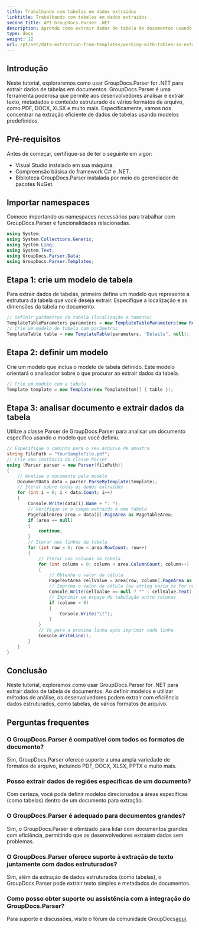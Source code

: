 ```yaml
---
title: Trabalhando com tabelas em dados extraídos
linktitle: Trabalhando com tabelas em dados extraídos
second_title: API GroupDocs.Parser .NET
description: Aprenda como extrair dados de tabela de documentos usando GroupDocs.Parser for .NET. Analise com eficiência o conteúdo estruturado com modelos predefinidos.
type: docs
weight: 12
url: /pt/net/data-extraction-from-templates/working-with-tables-in-extracted-data/
---
```

## Introdução
Neste tutorial, exploraremos como usar GroupDocs.Parser for .NET para extrair dados de tabelas em documentos. GroupDocs.Parser é uma ferramenta poderosa que permite aos desenvolvedores analisar e extrair texto, metadados e conteúdo estruturado de vários formatos de arquivo, como PDF, DOCX, XLSX e muito mais. Especificamente, vamos nos concentrar na extração eficiente de dados de tabelas usando modelos predefinidos.
## Pré-requisitos
Antes de começar, certifique-se de ter o seguinte em vigor:
- Visual Studio instalado em sua máquina.
- Compreensão básica do framework C# e .NET.
- Biblioteca GroupDocs.Parser instalada por meio do gerenciador de pacotes NuGet.

## Importar namespaces
Comece importando os namespaces necessários para trabalhar com GroupDocs.Parser e funcionalidades relacionadas.
```csharp
using System;
using System.Collections.Generic;
using System.Linq;
using System.Text;
using GroupDocs.Parser.Data;
using GroupDocs.Parser.Templates;
```
## Etapa 1: crie um modelo de tabela
Para extrair dados de tabelas, primeiro defina um modelo que represente a estrutura da tabela que você deseja extrair. Especifique a localização e as dimensões da tabela no documento.
```csharp
// Definir parâmetros da tabela (localização e tamanho)
TemplateTableParameters parameters = new TemplateTableParameters(new Rectangle(new Point(35, 320), new Size(530, 55)), null);
// Crie um modelo de tabela com parâmetros
TemplateTable table = new TemplateTable(parameters, "Details", null);
```
## Etapa 2: definir um modelo
Crie um modelo que inclua o modelo de tabela definido. Este modelo orientará o analisador sobre o que procurar ao extrair dados da tabela.
```csharp
// Crie um modelo com a tabela
Template template = new Template(new TemplateItem[] { table });
```
## Etapa 3: analisar documento e extrair dados da tabela
Utilize a classe Parser de GroupDocs.Parser para analisar um documento específico usando o modelo que você definiu.
```csharp
// Especifique o caminho para o seu arquivo de amostra
string filePath = "YourSampleFile.pdf";
// Crie uma instância da classe Parser
using (Parser parser = new Parser(filePath))
{
    // Analise o documento pelo modelo
    DocumentData data = parser.ParseByTemplate(template);
    // Iterar sobre todos os dados extraídos
    for (int i = 0; i < data.Count; i++)
    {
        Console.Write(data[i].Name + ": ");
        // Verifique se o campo extraído é uma tabela
        PageTableArea area = data[i].PageArea as PageTableArea;
        if (area == null)
        {
            continue;
        }
        // Iterar nas linhas da tabela
        for (int row = 0; row < area.RowCount; row++)
        {
            // Iterar nas colunas da tabela
            for (int column = 0; column < area.ColumnCount; column++)
            {
                // Obtenha o valor da célula
                PageTextArea cellValue = area[row, column].PageArea as PageTextArea;
                // Imprima o valor da célula (ou string vazia se for nulo)
                Console.Write(cellValue == null ? "" : cellValue.Text);
                // Imprimir um espaço de tabulação entre colunas
                if (column > 0)
                {
                    Console.Write("\t");
                }
            }
            // Vá para a próxima linha após imprimir cada linha
            Console.WriteLine();
        }
    }
}
```

## Conclusão
Neste tutorial, exploramos como usar GroupDocs.Parser for .NET para extrair dados de tabela de documentos. Ao definir modelos e utilizar métodos de análise, os desenvolvedores podem extrair com eficiência dados estruturados, como tabelas, de vários formatos de arquivo.

## Perguntas frequentes
### O GroupDocs.Parser é compatível com todos os formatos de documento?
Sim, GroupDocs.Parser oferece suporte a uma ampla variedade de formatos de arquivo, incluindo PDF, DOCX, XLSX, PPTX e muito mais.
### Posso extrair dados de regiões específicas de um documento?
Com certeza, você pode definir modelos direcionados a áreas específicas (como tabelas) dentro de um documento para extração.
### O GroupDocs.Parser é adequado para documentos grandes?
Sim, o GroupDocs.Parser é otimizado para lidar com documentos grandes com eficiência, permitindo que os desenvolvedores extraiam dados sem problemas.
### O GroupDocs.Parser oferece suporte à extração de texto juntamente com dados estruturados?
Sim, além da extração de dados estruturados (como tabelas), o GroupDocs.Parser pode extrair texto simples e metadados de documentos.
### Como posso obter suporte ou assistência com a integração do GroupDocs.Parser?
 Para suporte e discussões, visite o fórum da comunidade GroupDocs[aqui](https://forum.groupdocs.com/c/parser/17).